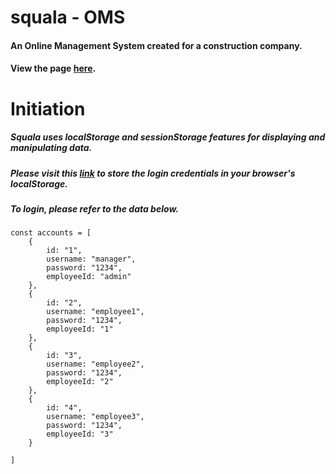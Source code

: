 # squala - OMS

#### An Online Management System created for a construction company.
#### View the page [here](https://jkimberlyc.github.io/squala/).


# Initiation
##### Squala uses localStorage and sessionStorage features for displaying and manipulating data.
##### Please visit this [link](https://jkimberlyc.github.io/squala/init) to store the login credentials in your browser's localStorage.

##### To login, please refer to the data below.
```
const accounts = [
    {
        id: "1",
        username: "manager",
        password: "1234",
        employeeId: "admin"
    },
    {
        id: "2",
        username: "employee1",
        password: "1234",
        employeeId: "1"
    },
    {
        id: "3",
        username: "employee2",
        password: "1234",
        employeeId: "2"
    },
    {
        id: "4",
        username: "employee3",
        password: "1234",
        employeeId: "3"
    }

]
```
